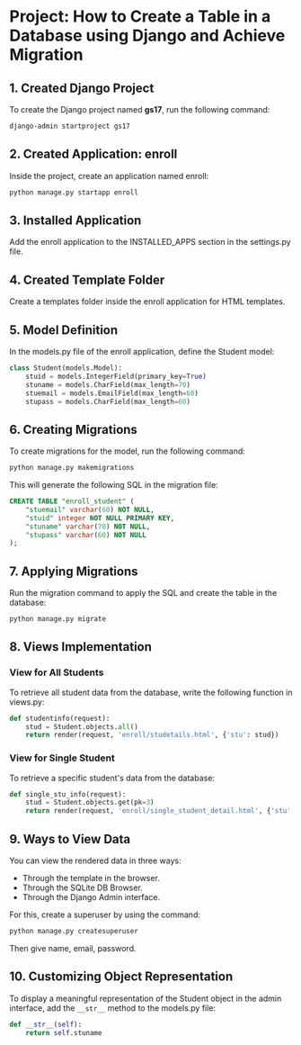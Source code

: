 
# Project: How to Create a Table in a Database using Django and Achieve Migration

## 1. **Created Django Project**
To create the Django project named **gs17**, run the following command:

```bash
django-admin startproject gs17
```

## 2. **Created Application: enroll**
Inside the project, create an application named enroll:

```bash
python manage.py startapp enroll
```

## 3. **Installed Application**
Add the enroll application to the INSTALLED_APPS section in the settings.py file.

## 4. **Created Template Folder**
Create a templates folder inside the enroll application for HTML templates.

## 5. **Model Definition**
In the models.py file of the enroll application, define the Student model:

```python
class Student(models.Model):
    stuid = models.IntegerField(primary_key=True)
    stuname = models.CharField(max_length=70)
    stuemail = models.EmailField(max_length=60)
    stupass = models.CharField(max_length=60)
```

## 6. **Creating Migrations**
To create migrations for the model, run the following command:

```bash
python manage.py makemigrations
```

This will generate the following SQL in the migration file:

```sql
CREATE TABLE "enroll_student" (
    "stuemail" varchar(60) NOT NULL, 
    "stuid" integer NOT NULL PRIMARY KEY, 
    "stuname" varchar(70) NOT NULL, 
    "stupass" varchar(60) NOT NULL
);
```

## 7. **Applying Migrations**
Run the migration command to apply the SQL and create the table in the database:

```bash
python manage.py migrate
```

## 8. **Views Implementation**

### View for All Students
To retrieve all student data from the database, write the following function in views.py:

```python
def studentinfo(request):
    stud = Student.objects.all()
    return render(request, 'enroll/studetails.html', {'stu': stud})
```

### View for Single Student
To retrieve a specific student's data from the database:

```python
def single_stu_info(request):
    stud = Student.objects.get(pk=3)
    return render(request, 'enroll/single_student_detail.html', {'stu': stud})
```

## 9. **Ways to View Data**
You can view the rendered data in three ways:
- Through the template in the browser.
- Through the SQLite DB Browser.
- Through the Django Admin interface.

For this, create a superuser by using the command:

```bash
python manage.py createsuperuser
```

Then give name, email, password.

## 10. **Customizing Object Representation**
To display a meaningful representation of the Student object in the admin interface, add the `__str__` method to the models.py file:

```python
def __str__(self):
    return self.stuname
```
